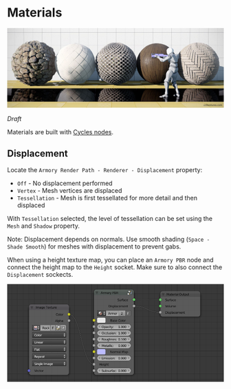 # Materials

<img src="./graphics/img/materials.jpg">

*Draft*

Materials are built with [Cycles nodes](https://docs.blender.org/manual/en/dev/render/cycles/nodes/index.html).

## Displacement

Locate the `Armory Render Path - Renderer - Displacement` property:
- `Off` - No displacement performed
- `Vertex` - Mesh vertices are displaced
- `Tessellation` - Mesh is first tessellated for more detail and then displaced

With `Tessellation` selected, the level of tessellation can be set using the `Mesh` and `Shadow` property.

Note: Displacement depends on normals. Use smooth shading (`Space - Shade Smooth`) for meshes with displacement to prevent gabs.

When using a height texture map, you can place an `Armory PBR` node and connect the height map to the `Height` socket. Make sure to also connect the `Displacement` sockects.

<img src="./graphics/img/displace.png">
